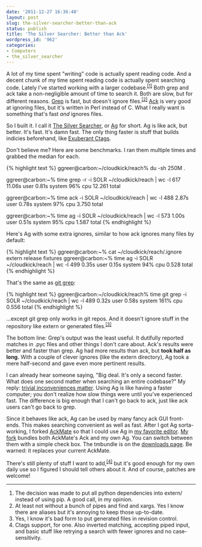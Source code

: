 ```yaml
---
date: '2011-12-27 16:36:40'
layout: post
slug: the-silver-searcher-better-than-ack
status: publish
title: 'The Silver Searcher: Better than Ack'
wordpress_id: '962'
categories:
- Computers
- the_silver_searcher
---
```


A lot of my time spent "writing" code is actually spent reading code. And a decent chunk of my time spent reading code is actually spent searching code. Lately I've started working with a larger codebase.<sup>[\[1\]](#ref_1)</sup> Both grep and ack take a non-negligible amount of time to search it. Both are slow, but for different reasons. [Grep](http://www.gnu.org/s/grep/) is fast, but doesn't ignore files.<sup>[\[2\]](#ref_2)</sup> [Ack](http://betterthangrep.com/) is very good at ignoring files, but it's written in Perl instead of C. What I really want is something that's fast _and_ ignores files.

So I built it. I call it [The Silver Searcher](https://github.com/ggreer/the_silver_searcher), or [Ag](https://en.wikipedia.org/wiki/Symbol_%28chemistry%29) for short. Ag is like ack, but better. It's fast. It's damn fast. The only thing faster is stuff that builds indicies beforehand, like [Exuberant Ctags](http://ctags.sourceforge.net/).

Don't believe me? Here are some benchmarks. I ran them multiple times and grabbed the median for each.


{% highlight text %}
ggreer@carbon:~/cloudkick/reach% du -sh
250M	.

ggreer@carbon:~% time grep -r -i SOLR ~/cloudkick/reach | wc -l
     617
11.06s user 0.81s system 96% cpu 12.261 total

ggreer@carbon:~% time ack -i SOLR ~/cloudkick/reach | wc -l
     488
2.87s user 0.78s system 97% cpu 3.750 total

ggreer@carbon:~% time ag -i SOLR ~/cloudkick/reach | wc -l
     573
1.00s user 0.51s system 95% cpu 1.587 total
{% endhighlight %}


Here's Ag with some extra ignores, similar to how ack ignores many files by default:

{% highlight text %}
ggreer@carbon:~% cat ~/cloudkick/reach/.ignore
extern
release
fixtures
ggreer@carbon:~% time ag -i SOLR ~/cloudkick/reach | wc -l
     499
0.35s user 0.15s system 94% cpu 0.528 total
{% endhighlight %}

That's the same as [git grep](http://book.git-scm.com/4_finding_with_git_grep.html):


{% highlight text %}
ggreer@carbon:~/cloudkick/reach% time git grep -i SOLR ~/cloudkick/reach | wc -l
     489
0.32s user 0.58s system 161% cpu 0.556 total
{% endhighlight %}



...except git grep only works in git repos. And it doesn't ignore stuff in the repository like extern or generated files.<sup>[\[3\]](#ref_3)</sup>

The bottom line: Grep's output was the least useful. It dutifully reported matches in .pyc files and other things I don't care about. Ack's results were better and faster than grep. Ag had more results than ack, but **took half as long.** With a couple of clever ignores (like the extern directory), Ag took a mere half-second and gave even more pertinent results.

I can already hear someone saying, "Big deal. It's only a second faster. What does one second matter when searching an entire codebase?" My reply: [trivial inconveniences matter](http://lesswrong.com/lw/f1/beware_trivial_inconveniences/). Using Ag is like having a faster computer; you don't realize how slow things were until you've experienced fast. The difference is big enough that I can't go back to ack, just like ack users can't go back to grep.

Since it behaves like ack, Ag can be used by many fancy ack GUI front-ends. This makes searching convenient as well as fast. After I got Ag sorta-working, I forked [AckMate](https://github.com/protocool/AckMate/) so that I could use Ag in [my favorite editor](http://macromates.com/). [My fork](https://github.com/ggreer/AckMate/) bundles both AckMate's Ack and my own Ag. You can switch between them with a simple check box. The tmbundle is on the [downloads page](https://github.com/ggreer/AckMate/downloads). Be warned: it replaces your current AckMate.

There's still plenty of stuff I want to add,<sup>[\[4\]](#ref_4)</sup> but it's good enough for my own daily use so I figured I should tell others about it. And of course, patches are welcome!

---

1. <span id="ref_1"></span>The decision was made to put all python dependencies into extern/ instead of using pip. A good call, in my opinion.
2. <span id="ref_2"></span>At least not without a bunch of pipes and find and xargs. Yes I know there are aliases but it's annoying to keep those up-to-date.
3. <span id="ref_3"></span>Yes, I know it's bad form to put generated files in revision control. 
4. <span id="ref_4"></span>Ctags support, for one. Also inverted matching, accepting piped input, and basic stuff like retrying a search with fewer ignores and no case-sensitivity.
